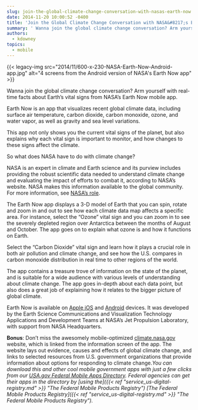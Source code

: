 ```yaml
---
slug: join-the-global-climate-change-conversation-with-nasas-earth-now
date: 2014-11-20 10:00:52 -0400
title: 'Join the Global Climate Change Conversation with NASA&#8217;s Earth Now'
summary: ' Wanna join the global climate change conversation? Arm yourself with real-time facts about Earth’s vital signs from NASA’s Earth Now mobile app. Earth Now is an app that visualizes recent global climate data, including surface air temperature, carbon dioxide, carbon'
authors:
  - kdowney
topics:
  - mobile
---
```


{{< legacy-img src="2014/11/600-x-230-NASA-Earth-Now-Android-app.jpg" alt="4 screens from the Android version of NASA's Earth Now app" >}}

Wanna join the global climate change conversation? Arm yourself with real-time facts about Earth’s vital signs from NASA’s Earth Now mobile app.

Earth Now is an app that visualizes recent global climate data, including surface air temperature, carbon dioxide, carbon monoxide, ozone, and water vapor, as well as gravity and sea level variations.

This app not only shows you the current vital signs of the planet, but also explains why each vital sign is important to monitor, and how changes to these signs affect the climate.

So what does NASA have to do with climate change?

NASA is an expert in climate and Earth science and its purview includes providing the robust scientific data needed to understand climate change and evaluating the impact of efforts to combat it, according to NASA’s website. NASA makes this information available to the global community. For more information, see [NASA&#8217;s role](http://climate.nasa.gov/nasa_role/).

The Earth Now app displays a 3-D model of Earth that you can spin, rotate and zoom in and out to see how each climate data map affects a specific area. For instance, select the “Ozone” vital sign and you can zoom in to see the severely depleted region over Antarctica between the months of August and October. The app goes on to explain what ozone is and how it functions on Earth.

Select the “Carbon Dioxide” vital sign and learn how it plays a crucial role in both air pollution and climate change, and see how the U.S. compares in carbon monoxide distribution in real time to other regions of the world.

The app contains a treasure trove of information on the state of the planet, and is suitable for a wide audience with various levels of understanding about climate change. The app goes in-depth about each data point, but also does a great job of explaining how it relates to the bigger picture of global climate.

Earth Now is available on [Apple iOS](https://itunes.apple.com/us/app/earth-now/id494633346?mt=8&ls=1) and [Android](https://play.google.com/store/apps/details?id=gov.nasa.jpl.earthnow.activity) devices. It was developed by the Earth Science Communications and Visualization Technology Applications and Development Teams at NASA&#8217;s Jet Propulsion Laboratory, with support from NASA Headquarters.

**Bonus**: Don’t miss the awesomely mobile-optimized [climate.nasa.gov](http://climate.nasa.gov) website, which is linked from the information screen of the app. The website lays out evidence, causes and effects of global climate change, and links to selected resources from U.S. government organizations that provide information about options for responding to climate change._You can download this and other cool mobile government apps with just a few clicks from our [USA.gov Federal Mobile Apps Directory](http://www.usa.gov/mobileapps.shtml). Federal agencies can get their apps in the directory by [using the]({{< ref "service_us-digital-registry.md" >}} "The Federal Mobile Products Registry") [The Federal Mobile Products Registry]({{< ref "service_us-digital-registry.md" >}} "The Federal Mobile Products Registry")._